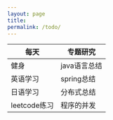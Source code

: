 ```yaml
---
layout: page
title:
permalink: /todo/
---
```


| 每天            | 专题研究     |
| --------------- | ------------ |
|  健身         | java语言总结 |
|  英语学习     | spring总结   |
| 日语学习     | 分布式总结   |
| leetcode练习 | 程序的并发   |
